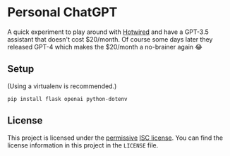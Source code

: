 # Personal ChatGPT

A quick experiment to play around with [Hotwired][hotwired] and have a GPT-3.5
assistant that doesn't cost $20/month.  Of course some days later they
released GPT-4 which makes the $20/month a no-brainer again :joy: 

[hotwired]: https://hotwired.dev

## Setup

(Using a virtualenv is recommended.)

```
pip install flask openai python-dotenv
```

## License

This project is licensed under the [permissive][per] [ISC license][lic]. You
can find the license information in this project in the `LICENSE` file.

[per]: https://en.wikipedia.org/wiki/Permissive_free_software_licence
[lic]: https://en.wikipedia.org/wiki/ISC_license
